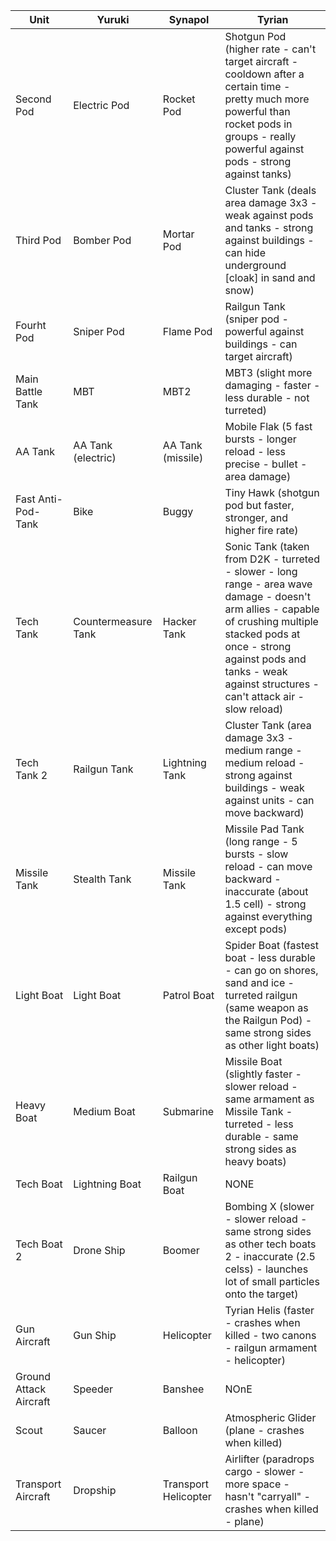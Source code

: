 | Unit                   | Yuruki              | Synapol              | Tyrian                                                                                                                                                                                                                                              |
|------------------------|---------------------|----------------------|-----------------------------------------------------------------------------------------------------------------------------------------------------------------------------------------------------------------------------------------------------|
| Second Pod             | Electric Pod        | Rocket Pod           | Shotgun Pod (higher rate - can't target aircraft - cooldown after a certain time - pretty much more powerful than rocket pods in groups - really powerful against pods - strong against tanks)                                                      |
| Third Pod              | Bomber Pod          | Mortar Pod           | Cluster Tank (deals area damage 3x3 - weak against pods and tanks - strong against buildings - can hide underground [cloak] in sand and snow)                                                                                                       |
| Fourht Pod             | Sniper Pod          | Flame Pod            | Railgun Tank (sniper pod - powerful against buildings - can target aircraft)                                                                                                                                                                        |
| Main Battle Tank       | MBT                 | MBT2                 | MBT3 (slight more damaging - faster - less durable - not turreted)                                                                                                                                                                                              |
| AA Tank                | AA Tank (electric)  | AA Tank (missile)    | Mobile Flak (5 fast bursts - longer reload - less precise - bullet - area damage)                                                                                                                                                                   |
| Fast Anti-Pod-Tank     | Bike                | Buggy                | Tiny Hawk (shotgun pod but faster, stronger, and higher fire rate)                                                                                                                                                                                  |
| Tech Tank              | Countermeasure Tank | Hacker Tank          | Sonic Tank (taken from D2K - turreted - slower - long range - area wave damage - doesn't arm allies - capable of crushing multiple stacked pods at once - strong against pods and tanks - weak against structures - can't attack air - slow reload) |
| Tech Tank 2            | Railgun Tank        | Lightning Tank       | Cluster Tank (area damage 3x3 - medium range - medium reload - strong against buildings - weak against units - can move backward)                                                                                                                   |
| Missile Tank           | Stealth Tank        | Missile Tank         | Missile Pad Tank (long range - 5 bursts - slow reload - can move backward - inaccurate (about 1.5 cell) - strong against everything except pods)                                                                                                    |
| Light Boat             | Light Boat          | Patrol Boat          | Spider Boat (fastest boat - less durable - can go on shores, sand and ice - turreted railgun (same weapon as the Railgun Pod) - same strong sides as other light boats)                                                                             |
| Heavy Boat             | Medium Boat         | Submarine            | Missile Boat (slightly faster - slower reload - same armament as Missile Tank - turreted - less durable - same strong sides as heavy boats)                                                                                                         |
| Tech Boat              | Lightning Boat      | Railgun Boat         | NONE                                                                                                                                                                                                                                                |
| Tech Boat 2            | Drone Ship          | Boomer               | Bombing X (slower - slower reload - same strong sides as other tech boats 2 - inaccurate (2.5 celss) - launches lot of small particles onto the target)                                                                                             |
| Gun Aircraft           | Gun Ship            | Helicopter           | Tyrian Helis (faster - crashes when killed - two canons - railgun armament - helicopter)                                                                                                                                                            |
| Ground Attack Aircraft | Speeder             | Banshee              | NOnE                                                                                                                                                                                                                                                |
| Scout                  | Saucer              | Balloon              | Atmospheric Glider (plane - crashes when killed)                                                                                                                                                                                                    |
| Transport Aircraft     | Dropship            | Transport Helicopter | Airlifter (paradrops cargo - slower - more space - hasn't "carryall" - crashes when killed - plane)                                                                                                                                                 |

